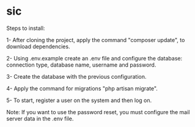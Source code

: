 # sic
Steps to install:

1- After cloning the project, apply the command "composer update", to download dependencies.

2- Using .env.example create an .env file and configure the database: connection type, database name, username and password.

3- Create the database with the previous configuration.

4- Apply the command for migrations "php artisan migrate".

5- To start, register a user on the system and then log on.

Note: If you want to use the password reset, you must configure the mail server data in the .env file.
